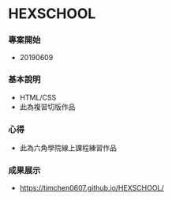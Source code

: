 # HEXSCHOOL

### 專案開始

- 20190609

### 基本說明

- HTML/CSS
- 此為複習切版作品

### 心得

- 此為六角學院線上課程練習作品

### 成果展示

- https://timchen0607.github.io/HEXSCHOOL/
